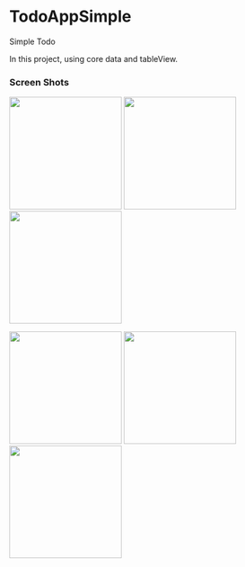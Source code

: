 # TodoAppSimple
Simple Todo

In this project, using core data and tableView.

### Screen Shots


<img src="https://user-images.githubusercontent.com/72145206/158888044-6f84fbf0-8708-48ac-bbe5-6f71ba67a717.png" width="200"> <img src="https://user-images.githubusercontent.com/72145206/158888101-75c56766-73e4-406b-b704-88349d89da42.png" width="200"> <img src="https://user-images.githubusercontent.com/72145206/158888073-9ee6a0fe-32b2-491d-97f0-2da63b62326d.png" width="200">

<img src="https://user-images.githubusercontent.com/72145206/158888714-678cd93d-68d8-49a8-b370-822ffb3ea328.png" width="200"> <img src="https://user-images.githubusercontent.com/72145206/158889105-18f376a6-2baa-480d-ab32-80e08b89afa1.png" width="200"> <img src="https://user-images.githubusercontent.com/72145206/158889186-2054817b-2200-41ed-a1d1-0e10334ec077.png" width="200">

